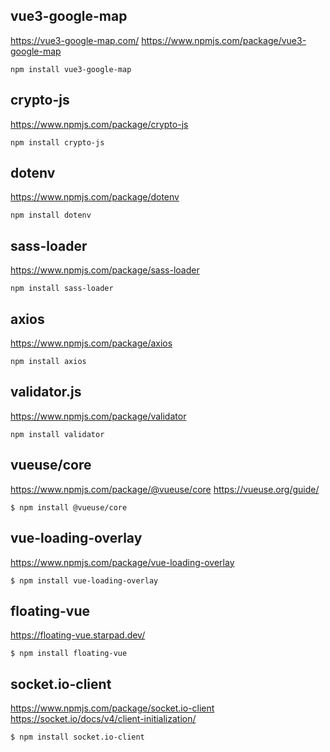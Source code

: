 ## vue3-google-map

https://vue3-google-map.com/
https://www.npmjs.com/package/vue3-google-map

    npm install vue3-google-map

<!-- --------------------------------------------------------------- -->

## crypto-js

https://www.npmjs.com/package/crypto-js

    npm install crypto-js

<!-- --------------------------------------------------------------- -->

## dotenv

https://www.npmjs.com/package/dotenv

    npm install dotenv

<!-- --------------------------------------------------------------- -->

## sass-loader

https://www.npmjs.com/package/sass-loader

    npm install sass-loader

<!-- --------------------------------------------------------------- -->

## axios

https://www.npmjs.com/package/axios
    
    npm install axios

<!-- --------------------------------------------------------------- -->

## validator.js

https://www.npmjs.com/package/validator

    npm install validator

<!-- --------------------------------------------------------------- -->

## vueuse/core

https://www.npmjs.com/package/@vueuse/core
https://vueuse.org/guide/

    $ npm install @vueuse/core

<!-- --------------------------------------------------------------- -->

## vue-loading-overlay

https://www.npmjs.com/package/vue-loading-overlay

    $ npm install vue-loading-overlay

<!-- --------------------------------------------------------------- -->

## floating-vue

https://floating-vue.starpad.dev/

    $ npm install floating-vue


<!-- --------------------------------------------------------------- -->

## socket.io-client

https://www.npmjs.com/package/socket.io-client
https://socket.io/docs/v4/client-initialization/

    $ npm install socket.io-client